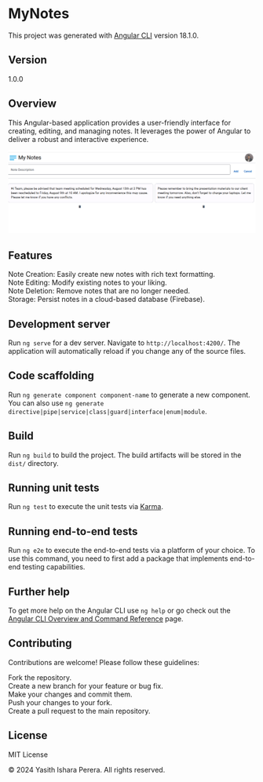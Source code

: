 # MyNotes

This project was generated with [Angular CLI](https://github.com/angular/angular-cli) version 18.1.0.

## Version
1.0.0

## Overview
This Angular-based application provides a user-friendly interface for creating, editing, and managing notes. It leverages the power of Angular to deliver a robust and interactive experience.

<img src="public/img/ui-1.png">

## Features
Note Creation: Easily create new notes with rich text formatting.<br>
Note Editing: Modify existing notes to your liking.<br>
Note Deletion: Remove notes that are no longer needed.<br>
Storage: Persist notes in a cloud-based database (Firebase).<br>

## Development server

Run `ng serve` for a dev server. Navigate to `http://localhost:4200/`. The application will automatically reload if you change any of the source files.

## Code scaffolding

Run `ng generate component component-name` to generate a new component. You can also use `ng generate directive|pipe|service|class|guard|interface|enum|module`.

## Build

Run `ng build` to build the project. The build artifacts will be stored in the `dist/` directory.

## Running unit tests

Run `ng test` to execute the unit tests via [Karma](https://karma-runner.github.io).

## Running end-to-end tests

Run `ng e2e` to execute the end-to-end tests via a platform of your choice. To use this command, you need to first add a package that implements end-to-end testing capabilities.

## Further help

To get more help on the Angular CLI use `ng help` or go check out the [Angular CLI Overview and Command Reference](https://angular.dev/tools/cli) page.

## Contributing
Contributions are welcome! Please follow these guidelines:

Fork the repository.<br>
Create a new branch for your feature or bug fix. <br>
Make your changes and commit them.<br>
Push your changes to your fork.<br>
Create a pull request to the main repository.

## License
MIT License

© 2024 Yasith Ishara Perera. All rights reserved.
